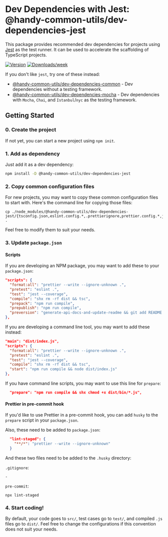 # Dev Dependencies with Jest: @handy-common-utils/dev-dependencies-jest

This package provides recommended dev dependencies for projects using [Jest](https://jestjs.io/) as the test runner.
It can be used to accelerate the scaffolding of TypeScript projects.

[![Version](https://img.shields.io/npm/v/@handy-common-utils/dev-dependencies-jest.svg)](https://npmjs.org/package/@handy-common-utils/dev-dependencies-jest)
[![Downloads/week](https://img.shields.io/npm/dw/@handy-common-utils/dev-dependencies-jest.svg)](https://npmjs.org/package/@handy-common-utils/dev-dependencies-jest)

If you don't like `jest`, try one of these instead:

- [@handy-common-utils/dev-dependencies-common](../common) - Dev dependencies without a testing framework.
- [@handy-common-utils/dev-dependencies-mocha](../mocha) - Dev dependencies with `Mocha`, `Chai`, and `Istanbul`/`nyc` as the testing framework.

## Getting Started

### 0. Create the project

If not yet, you can start a new project using `npm init`.

### 1. Add as dependency

Just add it as a dev dependency:

```sh
npm install -D @handy-common-utils/dev-dependencies-jest
```

### 2. Copy common configuration files

For new projects, you may want to copy these common configuration files to start with.
Here's the command line for copying those files:

```
cp ./node_modules/@handy-common-utils/dev-dependencies-jest/{tsconfig.json,eslint.config.*,.prettierignore,prettier.config.*,jest.config.*} .
```

Feel free to modify them to suit your needs.

### 3. Update `package.json`

#### Scripts

If you are developing an NPM package, you may want to add these to your `package.json`:

```json
"scripts": {
  "format:all": "prettier --write --ignore-unknown .",
  "pretest": "eslint .",
  "test": "jest --coverage",
  "compile": "shx rm -rf dist && tsc",
  "prepack": "npm run compile",
  "prepublish": "npm run compile",
  "preversion": "generate-api-docs-and-update-readme && git add README.md"
},
```

If you are developing a command line tool, you may want to add these instead:

```json
"main": "dist/index.js",
"scripts": {
  "format:all": "prettier --write --ignore-unknown .",
  "pretest": "eslint .",
  "test": "jest --coverage",
  "compile": "shx rm -rf dist && tsc",
  "start": "npm run compile && node dist/index.js"
},
```

If you have command line scripts, you may want to use this line for `prepare`:

```json
  "prepare": "npm run compile && shx chmod +x dist/bin/*.js",
```

#### Prettier in pre-commit hook

If you'd like to use Prettier in a pre-commit hook, you can add `husky` to the `prepare` script in your `package.json`.

Also, these need to be added to `package.json`:

```json
  "lint-staged": {
    "**/*": "prettier --write --ignore-unknown"
  }
```

And these two files need to be added to the `.husky` directory:

`.gitignore`:

```
-
```

`pre-commit`:

```shell
npx lint-staged
```

### 4. Start coding!

By default, your code goes to `src/`, test cases go to `test/`, and compiled `.js` files go to `dist/`.
Feel free to change the configurations if this convention does not suit your needs.

